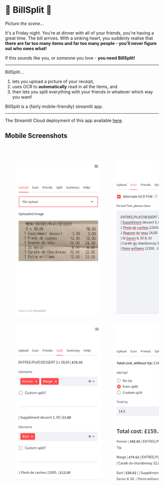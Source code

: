 # 🧾 BillSplit 🔀

*Picture the scene...*

It's a Friday night. You're at dinner with all of your friends, you're having a great time. The bill arrives. With a sinking heart, you suddenly realise that **there are far too many items and far too many people - you'll never figure out who owes what!**

If this sounds like you, or someone you love - **you need BillSplit!** 

---

BillSplit... 
1) lets you upload a picture of your receipt,
2) uses OCR to **automatically** read in all the items, and 
3) then lets you split everything with your friends in whatever which way you want!

BillSplit is a (fairly mobile-friendly) streamlit app.

---

The Streamlit Cloud deployment of this app available [here](https://billsplit.streamlit.app/).

## Mobile Screenshots

<pre>
  <p align="center">
    <img src="resources/screenshot_upload.png" alt="drawing" width="280"/>     <img src="resources/screenshot_scan.png" alt="drawing" width="280"/>     <img src="resources/screenshot_friends.png" alt="drawing" width="280"/> 
    
    
    <img src="resources/screenshot_split.png" alt="drawing" width="280"/>     <img src="resources/screenshot_summary.png" alt="drawing" width="280"/> 
  </p>
</pre>
